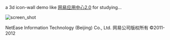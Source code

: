 a 3d icon-wall demo like [网易应用中心2.0](https://itunes.apple.com/cn/app/wang-yi-ying-yong-zhong-xin/id450133667?mt=8) for studying...

![screen_shot](https://raw.github.com/RoCry/3D-Icon-wall/master/3d_icon_wall_screen_shot.png)

NetEase Information Technology (Beijing) Co., Ltd.
网易公司版权所有 ©2011-2012

